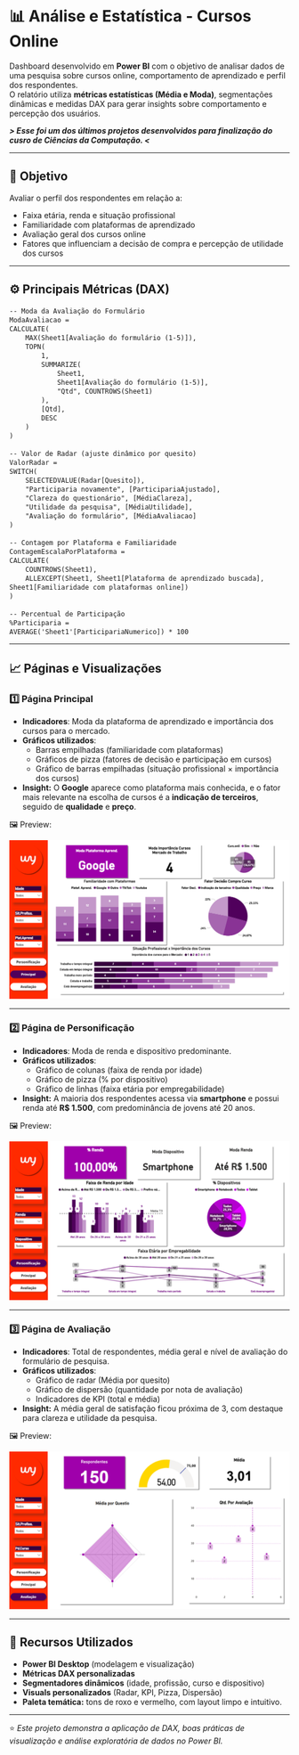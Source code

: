 # 📊 Análise e Estatística - Cursos Online

Dashboard desenvolvido em **Power BI** com o objetivo de analisar dados de uma pesquisa sobre cursos online, comportamento de aprendizado e perfil dos respondentes.  
O relatório utiliza **métricas estatísticas (Média e Moda)**, segmentações dinâmicas e medidas DAX para gerar insights sobre comportamento e percepção dos usuários.

***> Esse foi um dos últimos projetos desenvolvidos para finalização do cusro de Ciências da Computação. <***

---

## 🧠 Objetivo
Avaliar o perfil dos respondentes em relação a:
- Faixa etária, renda e situação profissional  
- Familiaridade com plataformas de aprendizado  
- Avaliação geral dos cursos online  
- Fatores que influenciam a decisão de compra e percepção de utilidade dos cursos  

---

## ⚙️ Principais Métricas (DAX)

```DAX
-- Moda da Avaliação do Formulário
ModaAvaliacao =
CALCULATE(
    MAX(Sheet1[Avaliação do formulário (1-5)]),
    TOPN(
        1,
        SUMMARIZE(
            Sheet1,
            Sheet1[Avaliação do formulário (1-5)],
            "Qtd", COUNTROWS(Sheet1)
        ),
        [Qtd],
        DESC
    )
)

-- Valor de Radar (ajuste dinâmico por quesito)
ValorRadar =
SWITCH(
    SELECTEDVALUE(Radar[Quesito]),
    "Participaria novamente", [ParticipariaAjustado],
    "Clareza do questionário", [MédiaClareza],
    "Utilidade da pesquisa", [MédiaUtilidade],
    "Avaliação do formulário", [MédiaAvaliacao]
)

-- Contagem por Plataforma e Familiaridade
ContagemEscalaPorPlataforma =
CALCULATE(
    COUNTROWS(Sheet1),
    ALLEXCEPT(Sheet1, Sheet1[Plataforma de aprendizado buscada], Sheet1[Familiaridade com plataformas online])
)

-- Percentual de Participação
%Participaria = 
AVERAGE('Sheet1'[ParticipariaNumerico]) * 100
```

---

## 📈 Páginas e Visualizações

### 1️⃣ **Página Principal**
- **Indicadores**: Moda da plataforma de aprendizado e importância dos cursos para o mercado.  
- **Gráficos utilizados**:  
  - Barras empilhadas (familiaridade com plataformas)  
  - Gráficos de pizza (fatores de decisão e participação em cursos)  
  - Gráfico de barras empilhadas (situação profissional × importância dos cursos)  
- **Insight:** O **Google** aparece como plataforma mais conhecida, e o fator mais relevante na escolha de cursos é a **indicação de terceiros**, seguido de **qualidade** e **preço**. 

🖼️ Preview:  

![Página Principal](./screenshots/analise_estatistica_cursos_online/principal.png)

---

### 2️⃣ **Página de Personificação**
- **Indicadores**: Moda de renda e dispositivo predominante.  
- **Gráficos utilizados**:  
  - Gráfico de colunas (faixa de renda por idade)  
  - Gráfico de pizza (% por dispositivo)  
  - Gráfico de linhas (faixa etária por empregabilidade)  
- **Insight:** A maioria dos respondentes acessa via **smartphone** e possui renda até **R$ 1.500**, com predominância de jovens até 20 anos.  

🖼️ Preview:  

![Página Personificação](./screenshots/analise_estatistica_cursos_online/personificacao.png)

---

### 3️⃣ **Página de Avaliação**
- **Indicadores**: Total de respondentes, média geral e nível de avaliação do formulário de pesquisa.  
- **Gráficos utilizados**:  
  - Gráfico de radar (Média por quesito)  
  - Gráfico de dispersão (quantidade por nota de avaliação)  
  - Indicadores de KPI (total e média)  
- **Insight:** A média geral de satisfação ficou próxima de 3, com destaque para clareza e utilidade da pesquisa.  
 

🖼️ Preview: 

![Página Avaliação](./screenshots/analise_estatistica_cursos_online/avaliacao.png)

---

## 🧩 Recursos Utilizados
- **Power BI Desktop** (modelagem e visualização)  
- **Métricas DAX personalizadas**  
- **Segmentadores dinâmicos** (idade, profissão, curso e dispositivo)  
- **Visuals personalizados** (Radar, KPI, Pizza, Dispersão)  
- **Paleta temática:** tons de roxo e vermelho, com layout limpo e intuitivo.  

---

⭐ *Este projeto demonstra a aplicação de DAX, boas práticas de visualização e análise exploratória de dados no Power BI.*
